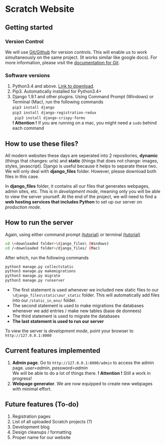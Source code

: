 # Scratch Website 
## Getting started 
### Version Control
We will use [Git/Github](https://desktop.github.com/) for version controls. This will enable us to work simultaneously on the same project. 
(It works similar like google docs). For more information, please visit the [documentation for Git](https://git-scm.com/).
### Software versions
  1. Python3.4 and above.  [Link to download](https://www.python.org/downloads/).
  2. Pip3. Automatically installed for Python3.4+
  3. Django 1.9.1 and other plugins. Using Command Prompt (Windows) or Terminal (Mac), run the following commands  
    ```
    pip3 install django  
    ```  
    ```
    pip3 install django-registration-redux  
    ```  
    ``` 
    pip3 install django-crispy-forms  
    ```  
    **! Attention !** If you are running on a mac, you might need a ```sudo``` behind each command  

## How to use these files?
All modern websites these days are seperated into 2 repositories, **dynamic** (things that changes: urls) and **static** 
(things that does not change: images, styles, javascript). Django is useful because it helps to separate these two. We will only deal
with **django_files** folder. However, please download both files in this case.

In **django_files** folder, it contains all our files that generates webpages, admin sites, etc. This is in _development mode_, meaning
only you will be able to view the server yourself. At the end of the project, we will need to find a **web hosting services that includes Python** to set up our 
server on _production mode_. 

## How to run the server  
Again, using either command prompt [(tutorial)](http://cli.learncodethehardway.org/book/) or terminal [(tutorial)](http://blog.teamtreehouse.com/introduction-to-the-mac-os-x-command-line)
``` sh
cd \<downloaded folder>\django_files\ (Windows)  
cd /<downloaded folder>/django_files/ (Mac)
```  
After which, run the following commands
``` sh
python3 manage.py collectstatic
python3 manage.py makemigrations
python3 manage.py migrate
python3 manage.py runserver
```
- The first statement is used whenever we included new static files to our ```\django_files\static\our_static``` folder. This will
automatically add files into our ```/static_in_env/``` folder. 
- The second statement is used to make migrations the databases whenever we add entries / make new tables (base de donnees)  
- The third statement is used to migrate the databases
- **The last statement is used to run our server**

To view the server is _development mode_, point your browser to ```http://127.0.0.1:8000```

## Current features implemented
1. **Admin page**. Go to ```http://127.0.0.1:8000/admin``` to access the admin page. _user=admin_, _password=admin_  
  We will be able to do a lot of things there. **! Attention !** Still a work in progress!
2. **Webpage generator**. We are now equipped to create new webpages with minimal effort. 

## Future features (To-do)
1. Registration pages
2. List of all uploaded Scratch projects (?)
3. Development blog
4. Design cleanups / formatting
5. Proper name for our website
  
